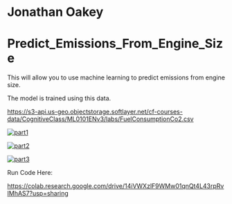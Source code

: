 # Jonathan Oakey
# Predict_Emissions_From_Engine_Size
This will allow you to use machine learning to predict emissions from engine size.

The model is trained using this data.

https://s3-api.us-geo.objectstorage.softlayer.net/cf-courses-data/CognitiveClass/ML0101ENv3/labs/FuelConsumptionCo2.csv


<a href="https://imgbb.com/"><img src="https://i.ibb.co/BcTXrFP/part1.png" alt="part1" border="0"></a>

<a href="https://imgbb.com/"><img src="https://i.ibb.co/rv3xMpw/part2.png" alt="part2" border="0"></a>

<a href="https://imgbb.com/"><img src="https://i.ibb.co/LkP5FDV/part3.png" alt="part3" border="0"></a>


Run Code Here:

https://colab.research.google.com/drive/14iVWXzlF9WMw01qnQt4L43rpRvIMhAS7?usp=sharing
